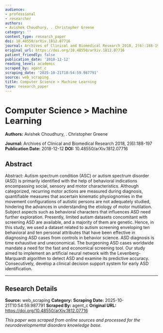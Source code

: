 ```yaml
---
audience:
- professional
- researcher
authors:
- Avishek Choudhury, . Christopher Greene
category: ''
content_type: research_paper
doi: 10.48550/arXiv.1812.07716
journal: Archives of Clinical and Biomedical Research 2018, 2(6):188-197
original_url: https://doi.org/10.48550/arXiv.1812.07716
patient_friendly: false
publication_date: '2018-12-12'
reading_level: academic
scraped_by: agent_c
scraping_date: '2025-10-21T10:54:59.987791'
source: web_scraping
title: Computer Science > Machine Learning
type: research_paper
---
```

# Computer Science > Machine Learning

**Authors:** Avishek Choudhury, . Christopher Greene

**Journal:** Archives of Clinical and Biomedical Research 2018, 2(6):188-197
**Publication Date:** 2018-12-12
**DOI:** 10.48550/arXiv.1812.07716

## Abstract

Abstract:
Autism spectrum condition (ASC) or autism spectrum disorder (ASD) is primarily identified with the help of behavioral indications encompassing social, sensory and motor characteristics. Although categorized, recurring motor actions are measured during diagnosis, quantifiable measures that ascertain kinematic physiognomies in the movement configurations of autistic persons are not adequately studied, hindering the advances in understanding the etiology of motor mutilation. Subject aspects such as behavioral characters that influences ASD need further exploration. Presently, limited autism datasets concomitant with screening ASD are available, and a majority of them are genetic. Hence, in this study, we used a dataset related to autism screening enveloping ten behavioral and ten personal attributes that have been effective in diagnosing ASD cases from controls in behavior science. ASD diagnosis is time exhaustive and uneconomical. The burgeoning ASD cases worldwide mandate a need for the fast and economical screening tool. Our study aimed to implement an artificial neural network with the Levenberg-Marquardt algorithm to detect ASD and examine its predictive accuracy. Consecutively, develop a clinical decision support system for early ASD identification.

---

## Research Details

**Source:** web_scraping
**Category:** 
**Scraping Date:** 2025-10-21T10:54:59.987791
**Scraped By:** agent_c
**Original URL:** https://doi.org/10.48550/arXiv.1812.07716

*This paper was scraped from online sources and processed for the neurodevelopmental disorders knowledge base.*